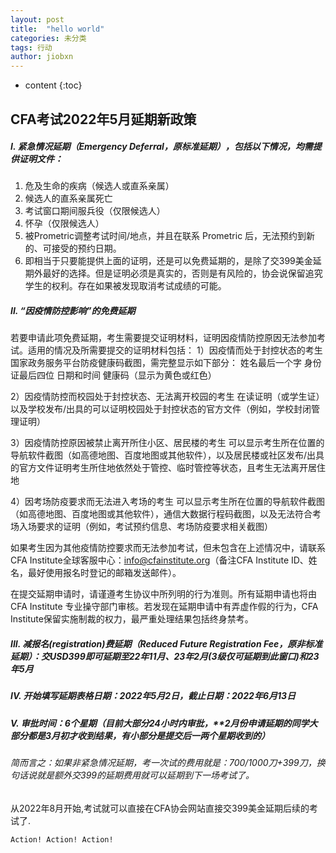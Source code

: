 ```yaml
---
layout: post
title:  "hello world"
categories: 未分类
tags: 行动
author: jiobxn
---
```


* content
{:toc}


##  CFA考试2022年5月延期新政策


##### I.	紧急情况延期（Emergency Deferral，原标准延期），包括以下情况，均需提供证明文件：
1)	危及生命的疾病（候选人或直系亲属）
2)	候选人的直系亲属死亡
3)	考试窗口期间服兵役（仅限候选人）
4)	怀孕（仅限候选人）
5)	被Prometric调整考试时间/地点，并且在联系 Prometric 后，无法预约到新的、可接受的预约日期。
6)	即相当于只要能提供上面的证明，还是可以免费延期的，是除了交399美金延期外最好的选择。但是证明必须是真实的，否则是有风险的，协会说保留追究学生的权利。存在如果被发现取消考试成绩的可能。


##### II.	“因疫情防控影响”的免费延期
若要申请此项免费延期，考生需要提交证明材料，证明因疫情防控原因无法参加考试。适用的情况及所需要提交的证明材料包括：
1）因疫情而处于封控状态的考生
国家政务服务平台防疫健康码截图，需完整显示如下部分：
姓名最后一个字
身份证最后四位
日期和时间
健康码（显示为黄色或红色）

2）因疫情防控而校园处于封控状态、无法离开校园的考生
在读证明（或学生证）以及学校发布/出具的可以证明校园处于封控状态的官方文件（例如，学校封闭管理证明）

3）因疫情防控原因被禁止离开所住小区、居民楼的考生
可以显示考生所在位置的导航软件截图（如高德地图、百度地图或其他软件），以及居民楼或社区发布/出具的官方文件证明考生所住地依然处于管控、临时管控等状态，且考生无法离开居住地

4）因考场防疫要求而无法进入考场的考生
可以显示考生所在位置的导航软件截图（如高德地图、百度地图或其他软件），通信大数据行程码截图，以及无法符合考场入场要求的证明（例如，考试预约信息、考场防疫要求相关截图）

如果考生因为其他疫情防控要求而无法参加考试，但未包含在上述情况中，请联系CFA Institute全球客服中心：info@cfainstitute.org（备注CFA Institute ID、姓名，最好使用报名时登记的邮箱发送邮件）。

在提交延期申请时，请谨遵考生协议中所列明的行为准则。所有延期申请也将由CFA Institute 专业操守部门审核。若发现在延期申请中有弄虚作假的行为，CFA Institute保留实施制裁的权力，最严重处理结果包括终身禁考。

##### III.	减报名(registration)费延期（Reduced Future Registration Fee，原非标准延期）：交USD399即可延期至22年11月、23年2月(3级仅可延期到此窗口)和23年5月

##### IV.	开始填写延期表格日期：2022年5月2日，截止日期：2022年6月13日

##### V.	审批时间：6个星期（目前大部分24小时内审批，**2月份申请延期的同学大部分都是3月初才收到结果，有小部分是提交后一两个星期收到的）

###### 简而言之：如果非紧急情况延期，考一次试的费用就是：700/1000刀+399刀，换句话说就是额外交399的延期费用就可以延期到下一场考试了。

从2022年8月开始,考试就可以直接在CFA协会网站直接交399美金延期后续的考试了.



```
Action! Action! Action!
```
